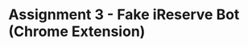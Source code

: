 Assignment 3 - Fake iReserve Bot (Chrome Extension)
===================================================
